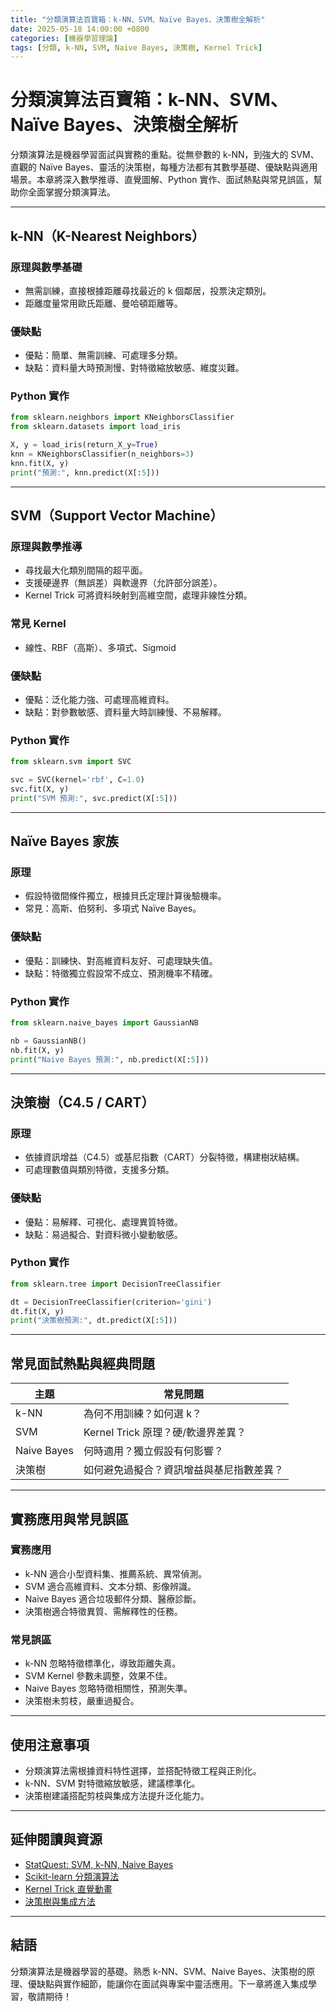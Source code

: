```yaml
---
title: "分類演算法百寶箱：k-NN、SVM、Naïve Bayes、決策樹全解析"
date: 2025-05-18 14:00:00 +0800
categories: [機器學習理論]
tags: [分類, k-NN, SVM, Naive Bayes, 決策樹, Kernel Trick]
---
```


# 分類演算法百寶箱：k-NN、SVM、Naïve Bayes、決策樹全解析

分類演算法是機器學習面試與實務的重點。從無參數的 k-NN，到強大的 SVM、直觀的 Naïve Bayes、靈活的決策樹，每種方法都有其數學基礎、優缺點與適用場景。本章將深入數學推導、直覺圖解、Python 實作、面試熱點與常見誤區，幫助你全面掌握分類演算法。

---

## k-NN（K-Nearest Neighbors）

### 原理與數學基礎

- 無需訓練，直接根據距離尋找最近的 k 個鄰居，投票決定類別。
- 距離度量常用歐氏距離、曼哈頓距離等。

### 優缺點

- 優點：簡單、無需訓練、可處理多分類。
- 缺點：資料量大時預測慢、對特徵縮放敏感、維度災難。

### Python 實作

```python
from sklearn.neighbors import KNeighborsClassifier
from sklearn.datasets import load_iris

X, y = load_iris(return_X_y=True)
knn = KNeighborsClassifier(n_neighbors=3)
knn.fit(X, y)
print("預測:", knn.predict(X[:5]))
```

---

## SVM（Support Vector Machine）

### 原理與數學推導

- 尋找最大化類別間隔的超平面。
- 支援硬邊界（無誤差）與軟邊界（允許部分誤差）。
- Kernel Trick 可將資料映射到高維空間，處理非線性分類。

### 常見 Kernel

- 線性、RBF（高斯）、多項式、Sigmoid

### 優缺點

- 優點：泛化能力強、可處理高維資料。
- 缺點：對參數敏感、資料量大時訓練慢、不易解釋。

### Python 實作

```python
from sklearn.svm import SVC

svc = SVC(kernel='rbf', C=1.0)
svc.fit(X, y)
print("SVM 預測:", svc.predict(X[:5]))
```

---

## Naïve Bayes 家族

### 原理

- 假設特徵間條件獨立，根據貝氏定理計算後驗機率。
- 常見：高斯、伯努利、多項式 Naïve Bayes。

### 優缺點

- 優點：訓練快、對高維資料友好、可處理缺失值。
- 缺點：特徵獨立假設常不成立、預測機率不精確。

### Python 實作

```python
from sklearn.naive_bayes import GaussianNB

nb = GaussianNB()
nb.fit(X, y)
print("Naive Bayes 預測:", nb.predict(X[:5]))
```

---

## 決策樹（C4.5 / CART）

### 原理

- 依據資訊增益（C4.5）或基尼指數（CART）分裂特徵，構建樹狀結構。
- 可處理數值與類別特徵，支援多分類。

### 優缺點

- 優點：易解釋、可視化、處理異質特徵。
- 缺點：易過擬合、對資料微小變動敏感。

### Python 實作

```python
from sklearn.tree import DecisionTreeClassifier

dt = DecisionTreeClassifier(criterion='gini')
dt.fit(X, y)
print("決策樹預測:", dt.predict(X[:5]))
```

---

## 常見面試熱點與經典問題

| 主題         | 常見問題 |
|--------------|----------|
| k-NN         | 為何不用訓練？如何選 k？ |
| SVM          | Kernel Trick 原理？硬/軟邊界差異？ |
| Naive Bayes  | 何時適用？獨立假設有何影響？ |
| 決策樹       | 如何避免過擬合？資訊增益與基尼指數差異？ |

---

## 實務應用與常見誤區

### 實務應用

- k-NN 適合小型資料集、推薦系統、異常偵測。
- SVM 適合高維資料、文本分類、影像辨識。
- Naive Bayes 適合垃圾郵件分類、醫療診斷。
- 決策樹適合特徵異質、需解釋性的任務。

### 常見誤區

- k-NN 忽略特徵標準化，導致距離失真。
- SVM Kernel 參數未調整，效果不佳。
- Naive Bayes 忽略特徵相關性，預測失準。
- 決策樹未剪枝，嚴重過擬合。

---

## 使用注意事項

* 分類演算法需根據資料特性選擇，並搭配特徵工程與正則化。
* k-NN、SVM 對特徵縮放敏感，建議標準化。
* 決策樹建議搭配剪枝與集成方法提升泛化能力。

---

## 延伸閱讀與資源

* [StatQuest: SVM, k-NN, Naive Bayes](https://www.youtube.com/c/joshstarmer)
* [Scikit-learn 分類演算法](https://scikit-learn.org/stable/supervised_learning.html#supervised-learning)
* [Kernel Trick 直覺動畫](https://www.youtube.com/watch?v=3liCbRZPrZA)
* [決策樹與集成方法](https://scikit-learn.org/stable/modules/tree.html)

---

## 結語

分類演算法是機器學習的基礎。熟悉 k-NN、SVM、Naive Bayes、決策樹的原理、優缺點與實作細節，能讓你在面試與專案中靈活應用。下一章將進入集成學習，敬請期待！
